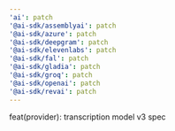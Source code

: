 ```yaml
---
'ai': patch
'@ai-sdk/assemblyai': patch
'@ai-sdk/azure': patch
'@ai-sdk/deepgram': patch  
'@ai-sdk/elevenlabs': patch
'@ai-sdk/fal': patch
'@ai-sdk/gladia': patch
'@ai-sdk/groq': patch
'@ai-sdk/openai': patch
'@ai-sdk/revai': patch
---
```


feat(provider): transcription model v3 spec

